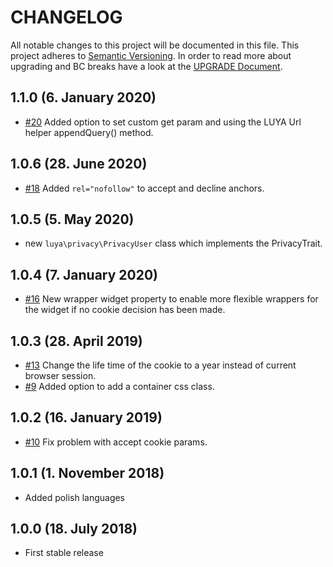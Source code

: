# CHANGELOG

All notable changes to this project will be documented in this file. This project adheres to [Semantic Versioning](http://semver.org/).
In order to read more about upgrading and BC breaks have a look at the [UPGRADE Document](UPGRADE.md).

## 1.1.0 (6. January 2020)

+ [#20](https://github.com/luyadev/luya-privacy/pull/20) Added option to set custom get param and using the LUYA Url helper appendQuery() method.

## 1.0.6 (28. June 2020)

+ [#18](https://github.com/luyadev/luya-privacy/pull/18) Added `rel="nofollow"` to accept and decline anchors.

## 1.0.5 (5. May 2020)

+ new `luya\privacy\PrivacyUser` class which implements the PrivacyTrait.

## 1.0.4 (7. January 2020)

+ [#16](https://github.com/luyadev/luya-privacy/pull/16) New wrapper widget property to enable more flexible wrappers for the widget if no cookie decision has been made.

## 1.0.3 (28. April 2019)

+ [#13](https://github.com/luyadev/luya-privacy/issues/13) Change the life time of the cookie to a year instead of current browser session.
+ [#9](https://github.com/luyadev/luya-privacy/issues/9) Added option to add a container css class.

## 1.0.2 (16. January 2019)

+ [#10](https://github.com/luyadev/luya-privacy/issues/10) Fix problem with accept cookie params.

## 1.0.1 (1. November 2018)

+ Added polish languages

## 1.0.0 (18. July 2018)

+ First stable release
